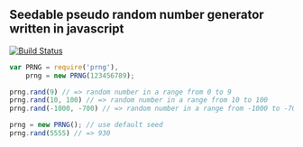 ## Seedable pseudo random number generator written in javascript
[![Build Status](https://travis-ci.org/dmitriiabramov/prng.svg?branch=master)](https://travis-ci.org/dmitriiabramov/prng)
```javascript
var PRNG = require('prng'),
    prng = new PRNG(123456789);

prng.rand(9) // => random number in a range from 0 to 9
prng.rand(10, 100) // => random number in a range from 10 to 100
prng.rand(-1000, -700) // => random number in a range from -1000 to -700

prng = new PRNG(); // use default seed
prng.rand(5555) // => 930
```
